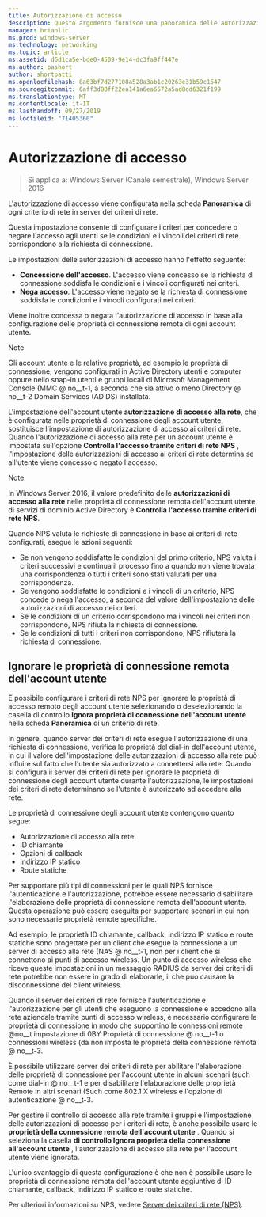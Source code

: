 ```yaml
---
title: Autorizzazione di accesso
description: Questo argomento fornisce una panoramica delle autorizzazioni di accesso ai criteri di rete per server dei criteri di rete in Windows Server 2016.
manager: brianlic
ms.prod: windows-server
ms.technology: networking
ms.topic: article
ms.assetid: d6d1ca5e-bde0-4509-9e14-dc3fa9ff447e
ms.author: pashort
author: shortpatti
ms.openlocfilehash: 8a63bf7d277108a528a3ab1c20263e31b59c1547
ms.sourcegitcommit: 6aff3d88ff22ea141a6ea6572a5ad8dd6321f199
ms.translationtype: MT
ms.contentlocale: it-IT
ms.lasthandoff: 09/27/2019
ms.locfileid: "71405360"
---
```

# <a name="access-permission"></a>Autorizzazione di accesso

>Si applica a: Windows Server (Canale semestrale), Windows Server 2016

L'autorizzazione di accesso viene configurata nella scheda **Panoramica** di ogni criterio di rete in server dei criteri di rete. 

Questa impostazione consente di configurare i criteri per concedere o negare l'accesso agli utenti se le condizioni e i vincoli dei criteri di rete corrispondono alla richiesta di connessione. 

Le impostazioni delle autorizzazioni di accesso hanno l'effetto seguente:

- **Concessione dell'accesso**. L'accesso viene concesso se la richiesta di connessione soddisfa le condizioni e i vincoli configurati nei criteri.
- **Nega accesso**. L'accesso viene negato se la richiesta di connessione soddisfa le condizioni e i vincoli configurati nei criteri.

Viene inoltre concessa o negata l'autorizzazione di accesso in base alla configurazione delle proprietà di connessione remota di ogni account utente.

>[!NOTE]
>Gli account utente e le relative proprietà, ad esempio le proprietà di connessione, vengono configurati in Active Directory utenti e computer oppure nello snap-in utenti e gruppi locali di Microsoft Management Console \(MMC @ no__t-1, a seconda che sia attivo o meno Directory @ no__t-2 Domain Services (AD DS) installata.

L'impostazione dell'account utente **autorizzazione di accesso alla rete**, che è configurata nelle proprietà di connessione degli account utente, sostituisce l'impostazione di autorizzazione di accesso ai criteri di rete. Quando l'autorizzazione di accesso alla rete per un account utente è impostata sull'opzione **Controlla l'accesso tramite criteri di rete NPS** , l'impostazione delle autorizzazioni di accesso ai criteri di rete determina se all'utente viene concesso o negato l'accesso.

>[!NOTE]
>In Windows Server 2016, il valore predefinito delle **autorizzazioni di accesso alla rete** nelle proprietà di connessione remota dell'account utente di servizi di dominio Active Directory è **Controlla l'accesso tramite criteri di rete NPS**.

Quando NPS valuta le richieste di connessione in base ai criteri di rete configurati, esegue le azioni seguenti:

- Se non vengono soddisfatte le condizioni del primo criterio, NPS valuta i criteri successivi e continua il processo fino a quando non viene trovata una corrispondenza o tutti i criteri sono stati valutati per una corrispondenza.
- Se vengono soddisfatte le condizioni e i vincoli di un criterio, NPS concede o nega l'accesso, a seconda del valore dell'impostazione delle autorizzazioni di accesso nei criteri.
- Se le condizioni di un criterio corrispondono ma i vincoli nei criteri non corrispondono, NPS rifiuta la richiesta di connessione.
- Se le condizioni di tutti i criteri non corrispondono, NPS rifiuterà la richiesta di connessione.

## <a name="ignore-user-account-dial-in-properties"></a>Ignorare le proprietà di connessione remota dell'account utente

È possibile configurare i criteri di rete NPS per ignorare le proprietà di accesso remoto degli account utente selezionando o deselezionando la casella di controllo **Ignora proprietà di connessione dell'account utente** nella scheda **Panoramica** di un criterio di rete. 

In genere, quando server dei criteri di rete esegue l'autorizzazione di una richiesta di connessione, verifica le proprietà del dial-in dell'account utente, in cui il valore dell'impostazione delle autorizzazioni di accesso alla rete può influire sul fatto che l'utente sia autorizzato a connettersi alla rete. Quando si configura il server dei criteri di rete per ignorare le proprietà di connessione degli account utente durante l'autorizzazione, le impostazioni dei criteri di rete determinano se l'utente è autorizzato ad accedere alla rete.

Le proprietà di connessione degli account utente contengono quanto segue:

- Autorizzazione di accesso alla rete
- ID chiamante
- Opzioni di callback
- Indirizzo IP statico
- Route statiche

Per supportare più tipi di connessioni per le quali NPS fornisce l'autenticazione e l'autorizzazione, potrebbe essere necessario disabilitare l'elaborazione delle proprietà di connessione remota dell'account utente. Questa operazione può essere eseguita per supportare scenari in cui non sono necessarie proprietà remote specifiche.

Ad esempio, le proprietà ID chiamante, callback, indirizzo IP statico e route statiche sono progettate per un client che esegue la connessione a un server di accesso alla rete \(NAS @ no__t-1, non per i client che si connettono ai punti di accesso wireless. Un punto di accesso wireless che riceve queste impostazioni in un messaggio RADIUS da server dei criteri di rete potrebbe non essere in grado di elaborarle, il che può causare la disconnessione del client wireless.

Quando il server dei criteri di rete fornisce l'autenticazione e l'autorizzazione per gli utenti che eseguono la connessione e accedono alla rete aziendale tramite punti di accesso wireless, è necessario configurare le proprietà di connessione in modo che supportino le connessioni remote @no__t impostazione di 0BY Proprietà di connessione @ no__t-1 o connessioni wireless \(da non imposta le proprietà della connessione remota @ no__t-3.

È possibile utilizzare server dei criteri di rete per abilitare l'elaborazione delle proprietà di connessione per l'account utente in alcuni scenari \(such come dial-in @ no__t-1 e per disabilitare l'elaborazione delle proprietà Remote in altri scenari \(Such come 802.1 X wireless e l'opzione di autenticazione @ no__t-3.

Per gestire il controllo di accesso alla rete tramite i gruppi e l'impostazione delle autorizzazioni di accesso per i criteri di rete, è anche possibile usare le **proprietà della connessione remota dell'account utente** . Quando si seleziona la casella **di controllo Ignora proprietà della connessione all'account utente** , l'autorizzazione di accesso alla rete per l'account utente viene ignorata.

L'unico svantaggio di questa configurazione è che non è possibile usare le proprietà di connessione remota dell'account utente aggiuntive di ID chiamante, callback, indirizzo IP statico e route statiche.

Per ulteriori informazioni su NPS, vedere [Server dei criteri di rete (NPS)](nps-top.md).
